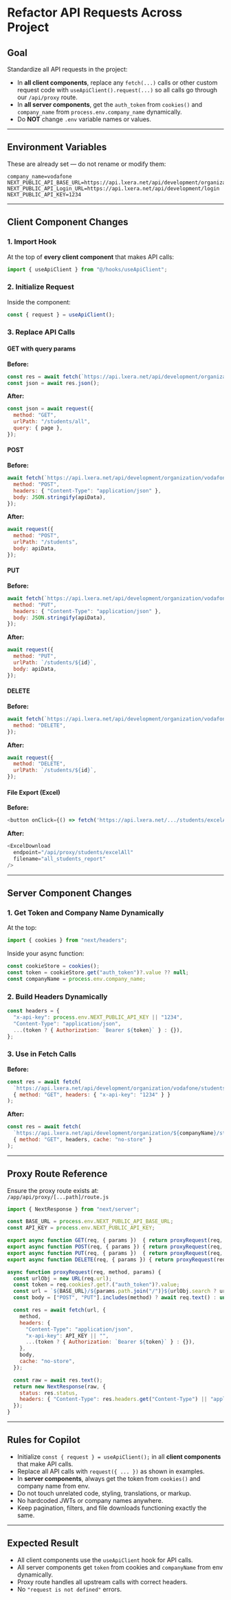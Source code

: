# Refactor API Requests Across Project

## Goal
Standardize all API requests in the project:

- In **all client components**, replace any `fetch(...)` calls or other custom request code with `useApiClient().request(...)` so all calls go through our `/api/proxy` route.
- In **all server components**, get the `auth_token` from `cookies()` and `company_name` from `process.env.company_name` dynamically.
- Do **NOT** change `.env` variable names or values.

---

## Environment Variables
These are already set — do not rename or modify them:
```
company_name=vodafone
NEXT_PUBLIC_API_BASE_URL=https://api.lxera.net/api/development/organization/${company_name}
NEXT_PUBLIC_API_Login_URL=https://api.lxera.net/api/development/login
NEXT_PUBLIC_API_KEY=1234
```

---

## Client Component Changes

### 1. Import Hook
At the top of **every client component** that makes API calls:
```js
import { useApiClient } from "@/hooks/useApiClient";
```

### 2. Initialize Request
Inside the component:
```js
const { request } = useApiClient();
```

### 3. Replace API Calls

#### GET with query params
**Before:**
```js
const res = await fetch(`https://api.lxera.net/api/development/organization/vodafone/students/all?page=${page}`, { method: "GET" });
const json = await res.json();
```
**After:**
```js
const json = await request({
  method: "GET",
  urlPath: "/students/all",
  query: { page },
});
```

#### POST
**Before:**
```js
await fetch(`https://api.lxera.net/api/development/organization/vodafone/students`, {
  method: "POST",
  headers: { "Content-Type": "application/json" },
  body: JSON.stringify(apiData),
});
```
**After:**
```js
await request({
  method: "POST",
  urlPath: "/students",
  body: apiData,
});
```

#### PUT
**Before:**
```js
await fetch(`https://api.lxera.net/api/development/organization/vodafone/students/${id}`, {
  method: "PUT",
  headers: { "Content-Type": "application/json" },
  body: JSON.stringify(apiData),
});
```
**After:**
```js
await request({
  method: "PUT",
  urlPath: `/students/${id}`,
  body: apiData,
});
```

#### DELETE
**Before:**
```js
await fetch(`https://api.lxera.net/api/development/organization/vodafone/students/${id}`, {
  method: "DELETE",
});
```
**After:**
```js
await request({
  method: "DELETE",
  urlPath: `/students/${id}`,
});
```

#### File Export (Excel)
**Before:**
```js
<button onClick={() => fetch('https://api.lxera.net/.../students/excelAll')}>Excel</button>
```
**After:**
```js
<ExcelDownload
  endpoint="/api/proxy/students/excelAll"
  filename="all_students_report"
/>
```

---

## Server Component Changes

### 1. Get Token and Company Name Dynamically
At the top:
```js
import { cookies } from "next/headers";
```

Inside your async function:
```js
const cookieStore = cookies();
const token = cookieStore.get("auth_token")?.value ?? null;
const companyName = process.env.company_name;
```

### 2. Build Headers Dynamically
```js
const headers = {
  "x-api-key": process.env.NEXT_PUBLIC_API_KEY || "1234",
  "Content-Type": "application/json",
  ...(token ? { Authorization: `Bearer ${token}` } : {}),
};
```

### 3. Use in Fetch Calls
**Before:**
```js
const res = await fetch(
  `https://api.lxera.net/api/development/organization/vodafone/students/all?page=1`,
  { method: "GET", headers: { "x-api-key": "1234" } }
);
```
**After:**
```js
const res = await fetch(
  `https://api.lxera.net/api/development/organization/${companyName}/students/all?page=1`,
  { method: "GET", headers, cache: "no-store" }
);
```

---

## Proxy Route Reference
Ensure the proxy route exists at:  
`/app/api/proxy/[...path]/route.js`

```js
import { NextResponse } from "next/server";

const BASE_URL = process.env.NEXT_PUBLIC_API_BASE_URL;
const API_KEY = process.env.NEXT_PUBLIC_API_KEY;

export async function GET(req, { params })  { return proxyRequest(req, "GET", params); }
export async function POST(req, { params }) { return proxyRequest(req, "POST", params); }
export async function PUT(req, { params })  { return proxyRequest(req, "PUT", params); }
export async function DELETE(req, { params }) { return proxyRequest(req, "DELETE", params); }

async function proxyRequest(req, method, params) {
  const urlObj = new URL(req.url);
  const token = req.cookies?.get?.("auth_token")?.value;
  const url = `${BASE_URL}/${params.path.join("/")}${urlObj.search ? urlObj.search : ""}`;
  const body = ["POST", "PUT"].includes(method) ? await req.text() : undefined;

  const res = await fetch(url, {
    method,
    headers: {
      "Content-Type": "application/json",
      "x-api-key": API_KEY || "",
      ...(token ? { Authorization: `Bearer ${token}` } : {}),
    },
    body,
    cache: "no-store",
  });

  const raw = await res.text();
  return new NextResponse(raw, {
    status: res.status,
    headers: { "Content-Type": res.headers.get("Content-Type") || "application/json" },
  });
}
```

---

## Rules for Copilot
- Initialize `const { request } = useApiClient();` in all **client components** that make API calls.
- Replace all API calls with `request({ ... })` as shown in examples.
- In **server components**, always get the token from `cookies()` and company name from env.
- Do not touch unrelated code, styling, translations, or markup.
- No hardcoded JWTs or company names anywhere.
- Keep pagination, filters, and file downloads functioning exactly the same.

---

## Expected Result
- All client components use the `useApiClient` hook for API calls.
- All server components get `token` from cookies and `companyName` from env dynamically.
- Proxy route handles all upstream calls with correct headers.
- No `"request is not defined"` errors.
